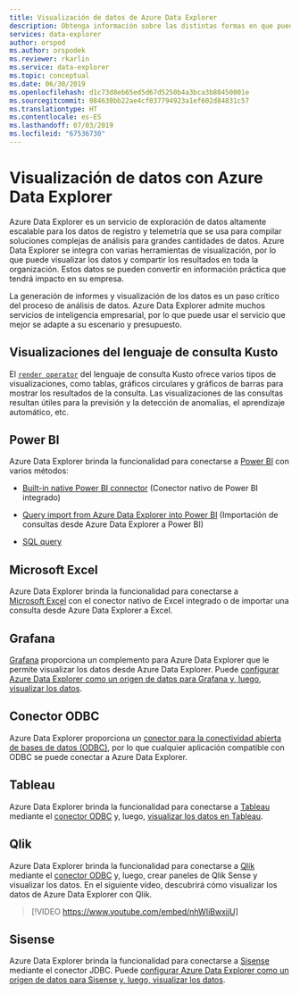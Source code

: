 ```yaml
---
title: Visualización de datos de Azure Data Explorer
description: Obtenga información sobre las distintas formas en que puede visualizar los datos de Azure Data Explorer.
services: data-explorer
author: orspod
ms.author: orspodek
ms.reviewer: rkarlin
ms.service: data-explorer
ms.topic: conceptual
ms.date: 06/30/2019
ms.openlocfilehash: d1c73d8eb65ed5d67d5250b4a3bca3b80450001e
ms.sourcegitcommit: 084630bb22ae4cf037794923a1ef602d84831c57
ms.translationtype: HT
ms.contentlocale: es-ES
ms.lasthandoff: 07/03/2019
ms.locfileid: "67536730"
---
```

# <a name="data-visualization-with-azure-data-explorer"></a>Visualización de datos con Azure Data Explorer 

Azure Data Explorer es un servicio de exploración de datos altamente escalable para los datos de registro y telemetría que se usa para compilar soluciones complejas de análisis para grandes cantidades de datos. Azure Data Explorer se integra con varias herramientas de visualización, por lo que puede visualizar los datos y compartir los resultados en toda la organización. Estos datos se pueden convertir en información práctica que tendrá impacto en su empresa.

La generación de informes y visualización de los datos es un paso crítico del proceso de análisis de datos. Azure Data Explorer admite muchos servicios de inteligencia empresarial, por lo que puede usar el servicio que mejor se adapte a su escenario y presupuesto.

## <a name="kusto-query-language-visualizations"></a>Visualizaciones del lenguaje de consulta Kusto

El [`render operator`](/azure/kusto/query/renderoperator) del lenguaje de consulta Kusto ofrece varios tipos de visualizaciones, como tablas, gráficos circulares y gráficos de barras para mostrar los resultados de la consulta. Las visualizaciones de las consultas resultan útiles para la previsión y la detección de anomalías, el aprendizaje automático, etc.

## <a name="power-bi"></a>Power BI

Azure Data Explorer brinda la funcionalidad para conectarse a [Power BI](https://powerbi.microsoft.com) con varios métodos: 

  * [Built-in native Power BI connector](/azure/data-explorer/power-bi-connector) (Conector nativo de Power BI integrado)

  * [Query import from Azure Data Explorer into Power BI](/azure/data-explorer/power-bi-imported-query) (Importación de consultas desde Azure Data Explorer a Power BI)
 
  * [SQL query](/azure/data-explorer/power-bi-sql-query)

## <a name="microsoft-excel"></a>Microsoft Excel

Azure Data Explorer brinda la funcionalidad para conectarse a [Microsoft Excel](https://products.office.com/excel) con el conector nativo de Excel integrado o de importar una consulta desde Azure Data Explorer a Excel.

## <a name="grafana"></a>Grafana

[Grafana](https://grafana.com) proporciona un complemento para Azure Data Explorer que le permite visualizar los datos desde Azure Data Explorer. Puede [configurar Azure Data Explorer como un origen de datos para Grafana y, luego, visualizar los datos](/azure/data-explorer/grafana). 

## <a name="odbc-connector"></a>Conector ODBC

Azure Data Explorer proporciona un [conector para la conectividad abierta de bases de datos (ODBC)](connect-odbc.md), por lo que cualquier aplicación compatible con ODBC se puede conectar a Azure Data Explorer.

## <a name="tableau"></a>Tableau

Azure Data Explorer brinda la funcionalidad para conectarse a [Tableau](https://www.tableau.com) mediante el [conector ODBC](/azure/data-explorer/connect-odbc) y, luego, [visualizar los datos en Tableau](tableau.md).

## <a name="qlik"></a>Qlik

Azure Data Explorer brinda la funcionalidad para conectarse a [Qlik](https://www.qlik.com) mediante el [conector ODBC](/azure/data-explorer/connect-odbc) y, luego, crear paneles de Qlik Sense y visualizar los datos. En el siguiente vídeo, descubrirá cómo visualizar los datos de Azure Data Explorer con Qlik. 

> [!VIDEO https://www.youtube.com/embed/nhWIiBwxjjU]  

## <a name="sisense"></a>Sisense

Azure Data Explorer brinda la funcionalidad para conectarse a [Sisense](https://www.sisense.com) mediante el conector JDBC. Puede [configurar Azure Data Explorer como un origen de datos para Sisense y, luego, visualizar los datos](/azure/data-explorer/sisense).